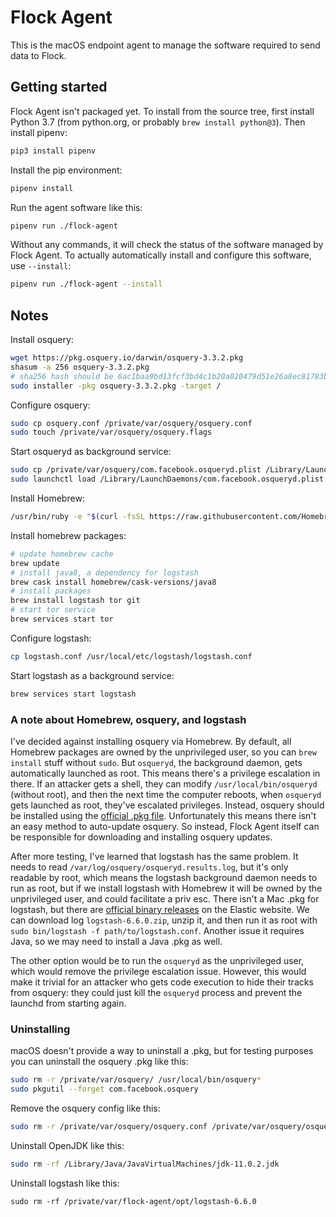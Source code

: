 # Flock Agent

This is the macOS endpoint agent to manage the software required to send data to Flock.

## Getting started

Flock Agent isn't packaged yet. To install from the source tree, first install Python 3.7 (from python.org, or probably `brew install python@3`). Then install pipenv:

```sh
pip3 install pipenv
```

Install the pip environment:

```sh
pipenv install
```

Run the agent software like this:

```sh
pipenv run ./flock-agent
```

Without any commands, it will check the status of the software managed by Flock Agent. To actually automatically install and configure this software, use `--install`:

```sh
pipenv run ./flock-agent --install
```

## Notes

Install osquery:

```sh
wget https://pkg.osquery.io/darwin/osquery-3.3.2.pkg
shasum -a 256 osquery-3.3.2.pkg
# sha256 hash should be 6ac1baa9bd13fcf3bd4c1b20a020479d51e26a8ec81783be7a8692d2c4a9926a
sudo installer -pkg osquery-3.3.2.pkg -target /
```

Configure osquery:

```sh
sudo cp osquery.conf /private/var/osquery/osquery.conf
sudo touch /private/var/osquery/osquery.flags
```

Start osqueryd as background service:

```sh
sudo cp /private/var/osquery/com.facebook.osqueryd.plist /Library/LaunchDaemons/
sudo launchctl load /Library/LaunchDaemons/com.facebook.osqueryd.plist
```

Install Homebrew:

```sh
/usr/bin/ruby -e "$(curl -fsSL https://raw.githubusercontent.com/Homebrew/install/master/install)"
```

Install homebrew packages:

```sh
# update homebrew cache
brew update
# install java8, a dependency for logstash
brew cask install homebrew/cask-versions/java8
# install packages
brew install logstash tor git
# start tor service
brew services start tor
```

Configure logstash:

```sh
cp logstash.conf /usr/local/etc/logstash/logstash.conf
```

Start logstash as a background service:

```sh
brew services start logstash
```

### A note about Homebrew, osquery, and logstash

I've decided against installing osquery via Homebrew. By default, all Homebrew packages are owned by the unprivileged user, so you can `brew install` stuff without `sudo`. But `osqueryd`, the background daemon, gets automatically launched as root. This means there's a privilege escalation in there. If an attacker gets a shell, they can modify `/usr/local/bin/osqueryd` (without root), and then the next time the computer reboots, when `osqueryd` gets launched as root, they've escalated privileges. Instead, osquery should be installed using the [official .pkg file](https://osquery.io/downloads). Unfortunately this means there isn't an easy method to auto-update osquery. So instead, Flock Agent itself can be responsible for downloading and installing osquery updates.

After more testing, I've learned that logstash has the same problem. It needs to read `/var/log/osquery/osqueryd.results.log`, but it's only readable by root, which means the logstash background daemon needs to run as root, but if we install logstash with Homebrew it will be owned by the unprivileged user, and could facilitate a priv esc. There isn't a Mac .pkg for logstash, but there are [official binary releases](https://www.elastic.co/downloads/logstash) on the Elastic website. We can download log `logstash-6.6.0.zip`, unzip it, and then run it as root with `sudo bin/logstash -f path/to/logstash.conf`. Another issue it requires Java, so we may need to install a Java .pkg as well.

The other option would be to run the `osqueryd` as the unprivileged user, which would remove the privilege escalation issue. However, this would make it trivial for an attacker who gets code execution to hide their tracks from osquery: they could just kill the `osqueryd` process and prevent the launchd from starting again.

### Uninstalling

macOS doesn't provide a way to uninstall a .pkg, but for testing purposes you can uninstall the osquery .pkg like this:

```sh
sudo rm -r /private/var/osquery/ /usr/local/bin/osquery*
sudo pkgutil --forget com.facebook.osquery
```

Remove the osquery config like this:

```sh
sudo rm -r /private/var/osquery/osquery.conf /private/var/osquery/osquery.flags
```

Uninstall OpenJDK like this:

```sh
sudo rm -rf /Library/Java/JavaVirtualMachines/jdk-11.0.2.jdk
```

Uninstall logstash like this:

```
sudo rm -rf /private/var/flock-agent/opt/logstash-6.6.0
```
